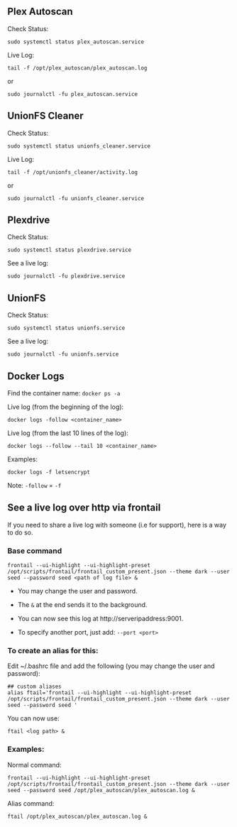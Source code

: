 
## Plex Autoscan


Check Status:
```
sudo systemctl status plex_autoscan.service
```

Live Log:
```
tail -f /opt/plex_autoscan/plex_autoscan.log
```
or
```
sudo journalctl -fu plex_autoscan.service
```

## UnionFS Cleaner


Check Status:
```
sudo systemctl status unionfs_cleaner.service
```


Live Log:
```
tail -f /opt/unionfs_cleaner/activity.log
```
or
```
sudo journalctl -fu unionfs_cleaner.service
```

## Plexdrive

Check Status:
```
sudo systemctl status plexdrive.service
```


See a live log:
```
sudo journalctl -fu plexdrive.service
```

## UnionFS

Check Status:
```
sudo systemctl status unionfs.service
```


See a live log:
```
sudo journalctl -fu unionfs.service
```



## Docker Logs

Find the container name: `docker ps -a`


Live log (from the beginning of the log):
```
docker logs -follow <container_name>
```

Live log (from the last 10 lines of the log):
```
docker logs --follow --tail 10 <container_name>
```


Examples:

```
docker logs -f letsencrypt
```

Note: `-follow` = `-f`



## See a live log over http via frontail

If you need to share a live log with someone (i.e for support), here is a way to do so.


### Base command 

```
frontail --ui-highlight --ui-highlight-preset /opt/scripts/frontail/frontail_custom_present.json --theme dark --user seed --password seed <path of log file> &
```

- You may change the user and password. 

- The `&` at the end sends it to the background. 

- You can now see this log at http://serveripaddress:9001. 

- To specify another port, just add: ` --port <port> `



### To create an alias for this:

Edit ~/.bashrc file and add the following (you may change the user and password):
```
## custom aliases
alias ftail='frontail --ui-highlight --ui-highlight-preset /opt/scripts/frontail/frontail_custom_present.json --theme dark --user seed --password seed '
```

You can now use:

```
ftail <log path> &
```


### Examples:

Normal command:
```
frontail --ui-highlight --ui-highlight-preset /opt/scripts/frontail/frontail_custom_present.json --theme dark --user seed --password seed /opt/plex_autoscan/plex_autoscan.log &
```

Alias command:
```
ftail /opt/plex_autoscan/plex_autoscan.log &
```
